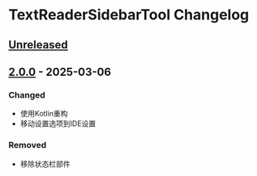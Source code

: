 <!-- Keep a Changelog guide -> https://keepachangelog.com -->

# TextReaderSidebarTool Changelog

## [Unreleased]

## [2.0.0] - 2025-03-06

### Changed

- 使用Kotlin重构
- 移动设置选项到IDE设置

### Removed

- 移除状态栏部件

[Unreleased]: https://github.com/JetBrains/intellij-platform-plugin-template/compare/2.0.0...HEAD
[2.0.0]: https://github.com/JetBrains/intellij-platform-plugin-template/commits/2.0.0